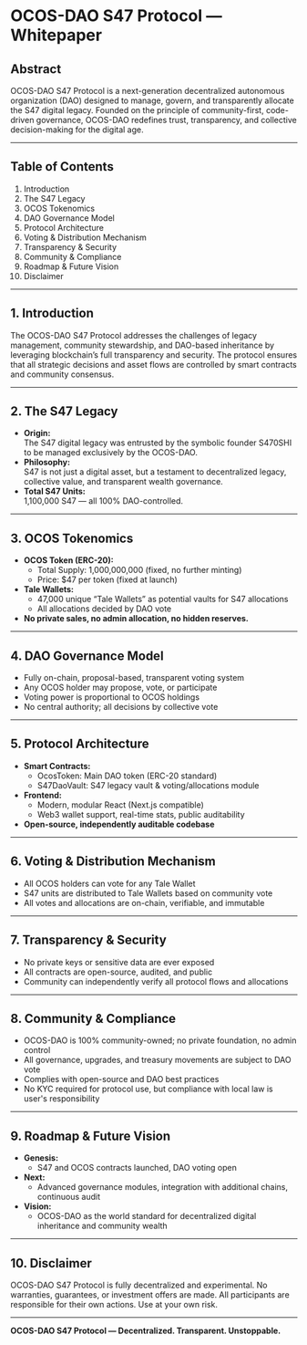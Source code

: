 # OCOS-DAO S47 Protocol — Whitepaper

## Abstract

OCOS-DAO S47 Protocol is a next-generation decentralized autonomous organization (DAO) designed to manage, govern, and transparently allocate the S47 digital legacy. Founded on the principle of community-first, code-driven governance, OCOS-DAO redefines trust, transparency, and collective decision-making for the digital age.

---

## Table of Contents

1. Introduction
2. The S47 Legacy
3. OCOS Tokenomics
4. DAO Governance Model
5. Protocol Architecture
6. Voting & Distribution Mechanism
7. Transparency & Security
8. Community & Compliance
9. Roadmap & Future Vision
10. Disclaimer

---

## 1. Introduction

The OCOS-DAO S47 Protocol addresses the challenges of legacy management, community stewardship, and DAO-based inheritance by leveraging blockchain’s full transparency and security. The protocol ensures that all strategic decisions and asset flows are controlled by smart contracts and community consensus.

---

## 2. The S47 Legacy

- **Origin:**  
  The S47 digital legacy was entrusted by the symbolic founder S470SHI to be managed exclusively by the OCOS-DAO.
- **Philosophy:**  
  S47 is not just a digital asset, but a testament to decentralized legacy, collective value, and transparent wealth governance.
- **Total S47 Units:**  
  1,100,000 S47 — all 100% DAO-controlled.

---

## 3. OCOS Tokenomics

- **OCOS Token (ERC-20):**  
  - Total Supply: 1,000,000,000 (fixed, no further minting)
  - Price: $47 per token (fixed at launch)
- **Tale Wallets:**  
  - 47,000 unique “Tale Wallets” as potential vaults for S47 allocations
  - All allocations decided by DAO vote
- **No private sales, no admin allocation, no hidden reserves.**

---

## 4. DAO Governance Model

- Fully on-chain, proposal-based, transparent voting system
- Any OCOS holder may propose, vote, or participate
- Voting power is proportional to OCOS holdings
- No central authority; all decisions by collective vote

---

## 5. Protocol Architecture

- **Smart Contracts:**  
  - OcosToken: Main DAO token (ERC-20 standard)
  - S47DaoVault: S47 legacy vault & voting/allocations module
- **Frontend:**  
  - Modern, modular React (Next.js compatible)
  - Web3 wallet support, real-time stats, public auditability
- **Open-source, independently auditable codebase**

---

## 6. Voting & Distribution Mechanism

- All OCOS holders can vote for any Tale Wallet
- S47 units are distributed to Tale Wallets based on community vote
- All votes and allocations are on-chain, verifiable, and immutable

---

## 7. Transparency & Security

- No private keys or sensitive data are ever exposed
- All contracts are open-source, audited, and public
- Community can independently verify all protocol flows and allocations

---

## 8. Community & Compliance

- OCOS-DAO is 100% community-owned; no private foundation, no admin control
- All governance, upgrades, and treasury movements are subject to DAO vote
- Complies with open-source and DAO best practices
- No KYC required for protocol use, but compliance with local law is user's responsibility

---

## 9. Roadmap & Future Vision

- **Genesis:**  
  - S47 and OCOS contracts launched, DAO voting open
- **Next:**  
  - Advanced governance modules, integration with additional chains, continuous audit
- **Vision:**  
  - OCOS-DAO as the world standard for decentralized digital inheritance and community wealth

---

## 10. Disclaimer

OCOS-DAO S47 Protocol is fully decentralized and experimental. No warranties, guarantees, or investment offers are made. All participants are responsible for their own actions. Use at your own risk.

---

**OCOS-DAO S47 Protocol — Decentralized. Transparent. Unstoppable.**
